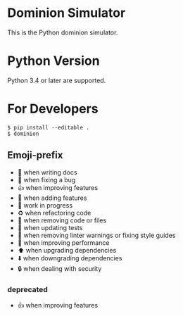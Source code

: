 # Dominion Simulator
This is the Python dominion simulator.

# Python Version
Python 3.4 or later are supported.

# For Developers
```
$ pip install --editable .
$ dominion
```

## Emoji-prefix
- :memo: when writing docs
- :bug: when fixing a bug
- :+1: when improving features
- :tada: when adding features
- :construction: work in progress
- :recycle: when refactoring code
- :shower: when removing code or files
- :green_heart: when updating tests
- :shirt: when removing linter warnings or fixing style guides
- :rocket: when improving performance
- :arrow_up: when upgrading dependencies
- :arrow_down: when downgrading dependencies
- :lock: when dealing with security

### deprecated
- :+1: when improving features
